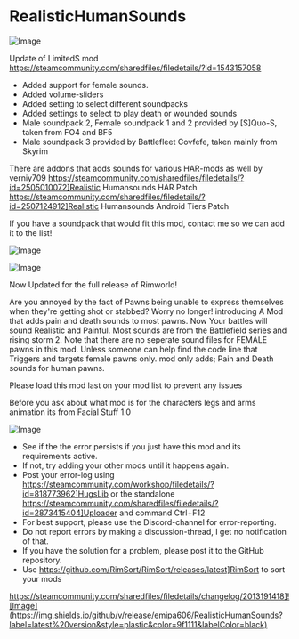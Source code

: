 # RealisticHumanSounds

![Image](https://i.imgur.com/buuPQel.png)

Update of LimitedS mod
https://steamcommunity.com/sharedfiles/filedetails/?id=1543157058

- Added support for female sounds.
- Added volume-sliders
- Added setting to select different soundpacks
- Added settings to select to play death or wounded sounds
- Male soundpack 2, Female soundpack 1 and 2 provided by [S]Quo-S, taken from FO4 and BF5
- Male soundpack 3 provided by Battlefleet Covfefe, taken mainly from Skyrim

There are addons that adds sounds for various HAR-mods as well by verniy709
 https://steamcommunity.com/sharedfiles/filedetails/?id=2505010072]Realistic Humansounds HAR Patch
 https://steamcommunity.com/sharedfiles/filedetails/?id=2507124912]Realistic Humansounds Android Tiers Patch

If you have a soundpack that would fit this mod, contact me so we can add it to the list!

![Image](https://i.imgur.com/pufA0kM.png)

	
![Image](https://i.imgur.com/Z4GOv8H.png)


Now Updated for the full release of Rimworld!

Are you annoyed by the fact of Pawns being unable to express themselves when they're getting shot or stabbed?
Worry no longer!
introducing A Mod that adds pain and death sounds to most pawns.
Now Your battles will sound Realistic and Painful.
Most sounds are from the Battlefield series and rising storm 2.
Note that there are no seperate sound files for FEMALE pawns in this mod.
Unless someone can help find the code line that Triggers and targets female pawns only.
mod only adds;
Pain and Death sounds for human pawns.

Please load this mod last on your mod list to prevent any issues

Before you ask about what mod is for the characters legs and arms animation its from Facial Stuff 1.0


![Image](https://i.imgur.com/PwoNOj4.png)



-  See if the the error persists if you just have this mod and its requirements active.
-  If not, try adding your other mods until it happens again.
-  Post your error-log using https://steamcommunity.com/workshop/filedetails/?id=818773962]HugsLib or the standalone https://steamcommunity.com/sharedfiles/filedetails/?id=2873415404]Uploader and command Ctrl+F12
-  For best support, please use the Discord-channel for error-reporting.
-  Do not report errors by making a discussion-thread, I get no notification of that.
-  If you have the solution for a problem, please post it to the GitHub repository.
-  Use https://github.com/RimSort/RimSort/releases/latest]RimSort to sort your mods



https://steamcommunity.com/sharedfiles/filedetails/changelog/2013191418]![Image](https://img.shields.io/github/v/release/emipa606/RealisticHumanSounds?label=latest%20version&style=plastic&color=9f1111&labelColor=black)

